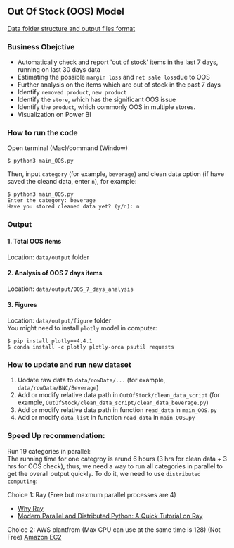 ## Out Of Stock (OOS) Model

[Data folder structure and output files format](https://github.com/YiranJing/Lagardere_CommercialAnalysis/tree/master/OutOfStock/notebook/OutOfStock/support)
### Business Obejctive
- Automatically check and report 'out of stock' items in the last 7 days, running on last 30 days data
- Estimating the possible `margin loss` and `net sale loss`due to OOS
- Further analysis on the items which are out of stock in the past 7 days
- Identify `removed product`, `new product`
- Identify the `store`, which has the significant OOS issue
- Identify the `product`, which commonly OOS in multiple stores. 
- Visualization on Power BI

### How to run the code
Open terminal (Mac)/command (Window)
```
$ python3 main_OOS.py
```
Then, input `category` (for example, `beverage`) and clean data option (if have saved the cleand data, enter `n`), for example:
```
$ python3 main_OOS.py
Enter the category: beverage
Have you stored cleaned data yet? (y/n): n
```
### Output
#### 1. Total OOS items
Location: `data/output` folder

#### 2. Analysis of OOS 7 days items
Location: `data/output/OOS_7_days_analysis`

#### 3. Figures
Location: `data/output/figure` folder <br />
You might need to install `plotly` model in computer: 
```
$ pip install plotly==4.4.1
$ conda install -c plotly plotly-orca psutil requests
```

### How to update and run new dataset
1. Uodate raw data to `data/rowData/...` (for example, `data/rowData/BNC/Beverage`)
2. Add or modify relative data path in `OutOfStock/clean_data_script` (for example, `OutOfStock/clean_data_script/clean_data_beverage.py`)
3. Add or modify relative data path in function `read_data` in `main_OOS.py`
4. Add or modify `data_list` in function `read_data` in `main_OOS.py`

### Speed Up recommendation:
Run 19 categories in parallel:  <br/>
The running time for one categroy is arund 6 hours (3 hrs for clean data + 3 hrs for OOS check), thus, we need a way to run all categories in parallel to get the overall output quickly. To do it, we need to use `distributed computing`:

Choice 1: Ray (Free but maxmum parallel processes are 4)
- [Why Ray](https://towardsdatascience.com/10x-faster-parallel-python-without-python-multiprocessing-e5017c93cce1)
- [Modern Parallel and Distributed Python: A Quick Tutorial on Ray](https://towardsdatascience.com/modern-parallel-and-distributed-python-a-quick-tutorial-on-ray-99f8d70369b8)

Choice 2: AWS plantfrom (Max CPU can use at the same time is 128) (Not Free)
[Amazon EC2](https://aws.amazon.com/ec2/faqs/#EC2_On-Demand_Instance_limits)


